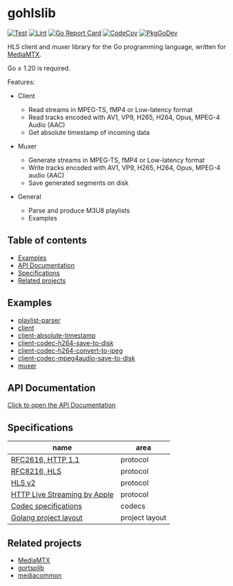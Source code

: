 # gohlslib

[![Test](https://nexus_hls/workflows/test/badge.svg)](https://nexus_hls/actions?query=workflow:test)
[![Lint](https://nexus_hls/workflows/lint/badge.svg)](https://nexus_hls/actions?query=workflow:lint)
[![Go Report Card](https://goreportcard.com/badge/nexus_hls)](https://goreportcard.com/report/nexus_hls)
[![CodeCov](https://codecov.io/gh/bluenviron/gohlslib/branch/main/graph/badge.svg)](https://app.codecov.io/gh/bluenviron/gohlslib/branch/main)
[![PkgGoDev](https://pkg.go.dev/badge/nexus_hls)](https://pkg.go.dev/nexus_hls#pkg-index)

HLS client and muxer library for the Go programming language, written for [MediaMTX](https://github.com/bluenviron/mediamtx).

Go &ge; 1.20 is required.

Features:

* Client

  * Read streams in MPEG-TS, fMP4 or Low-latency format
  * Read tracks encoded with AV1, VP9, H265, H264, Opus, MPEG-4 Audio (AAC)
  * Get absolute timestamp of incoming data

* Muxer

  * Generate streams in MPEG-TS, fMP4 or Low-latency format
  * Write tracks encoded with AV1, VP9, H265, H264, Opus, MPEG-4 audio (AAC)
  * Save generated segments on disk

* General

  * Parse and produce M3U8 playlists
  * Examples

## Table of contents

* [Examples](#examples)
* [API Documentation](#api-documentation)
* [Specifications](#specifications)
* [Related projects](#related-projects)

## Examples

* [playlist-parser](examples/playlist-parser/main.go)
* [client](examples/client/main.go)
* [client-absolute-timestamp](examples/client-absolute-timestamp/main.go)
* [client-codec-h264-save-to-disk](examples/client-codec-h264-save-to-disk/main.go)
* [client-codec-h264-convert-to-jpeg](examples/client-codec-h264-convert-to-jpeg/main.go)
* [client-codec-mpeg4audio-save-to-disk](examples/client-codec-mpeg4audio-save-to-disk/main.go)
* [muxer](examples/muxer/main.go)

## API Documentation

[Click to open the API Documentation](https://pkg.go.dev/nexus_hls#pkg-index)

## Specifications

|name|area|
|----|----|
|[RFC2616, HTTP 1.1](https://datatracker.ietf.org/doc/html/rfc2616)|protocol|
|[RFC8216, HLS](https://datatracker.ietf.org/doc/html/rfc8216)|protocol|
|[HLS v2](https://datatracker.ietf.org/doc/html/draft-pantos-hls-rfc8216bis)|protocol|
|[HTTP Live Streaming by Apple](https://developer.apple.com/documentation/http-live-streaming)|protocol|
|[Codec specifications](https://github.com/bluenviron/mediacommon#specifications)|codecs|
|[Golang project layout](https://github.com/golang-standards/project-layout)|project layout|

## Related projects

* [MediaMTX](https://github.com/bluenviron/mediamtx)
* [gortsplib](https://github.com/bluenviron/gortsplib)
* [mediacommon](https://github.com/bluenviron/mediacommon)
